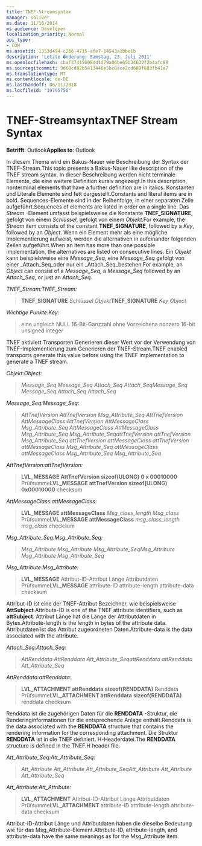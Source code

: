 ```yaml
---
title: TNEF-Streamsyntax
manager: soliver
ms.date: 11/16/2014
ms.audience: Developer
localization_priority: Normal
api_type:
- COM
ms.assetid: 1353d494-c266-4715-afe7-14543a1bbe1b
description: 'Letzte �nderung: Samstag, 23. Juli 2011'
ms.openlocfilehash: cbaf37415608dd1d79a06be65b34632f2b4afc89
ms.sourcegitcommit: 9d60cd82b5413446e5bc8ace2cd689f683fb41a7
ms.translationtype: MT
ms.contentlocale: de-DE
ms.lasthandoff: 06/11/2018
ms.locfileid: "19795756"
---
```

# <a name="tnef-stream-syntax"></a><span data-ttu-id="37399-103">TNEF-Streamsyntax</span><span class="sxs-lookup"><span data-stu-id="37399-103">TNEF Stream Syntax</span></span>

  
  
<span data-ttu-id="37399-104">**Betrifft**: Outlook</span><span class="sxs-lookup"><span data-stu-id="37399-104">**Applies to**: Outlook</span></span> 
  
<span data-ttu-id="37399-105">In diesem Thema wird ein Bakus-Nauer wie Beschreibung der Syntax der TNEF-Stream.</span><span class="sxs-lookup"><span data-stu-id="37399-105">This topic presents a Bakus-Nauer like description of the TNEF stream syntax.</span></span> <span data-ttu-id="37399-106">In dieser Beschreibung werden nicht terminale Elemente, die eine weitere Definition kursiv angezeigt.</span><span class="sxs-lookup"><span data-stu-id="37399-106">In this description, nonterminal elements that have a further definition are in italics.</span></span> <span data-ttu-id="37399-107">Konstanten und Literale Elemente sind fett dargestellt.</span><span class="sxs-lookup"><span data-stu-id="37399-107">Constants and literal items are in bold.</span></span> <span data-ttu-id="37399-108">Sequences-Elemente sind in der Reihenfolge, in einer separaten Zeile aufgeführt.</span><span class="sxs-lookup"><span data-stu-id="37399-108">Sequences of elements are listed in order on a single line.</span></span> <span data-ttu-id="37399-109">Das _Stream_ -Element umfasst beispielsweise die Konstante **TNEF_SIGNATURE**, gefolgt von einem _Schlüssel_, gefolgt von einem _Objekt_.</span><span class="sxs-lookup"><span data-stu-id="37399-109">For example, the  _Stream_ item consists of the constant **TNEF_SIGNATURE**, followed by a  _Key_, followed by an  _Object_.</span></span> <span data-ttu-id="37399-110">Wenn ein Element mehr als eine mögliche Implementierung aufweist, werden die alternativen in aufeinander folgenden Zeilen aufgeführt.</span><span class="sxs-lookup"><span data-stu-id="37399-110">When an item has more than one possible implementation, the alternatives are listed on consecutive lines.</span></span> <span data-ttu-id="37399-111">Ein _Objekt_ kann beispielsweise eine _Message_Seq_, eine _Message_Seq_ gefolgt von einer _Attach_Seq_oder nur ein _Attach_Seq_bestehen.</span><span class="sxs-lookup"><span data-stu-id="37399-111">For example, an  _Object_ can consist of a  _Message_Seq_, a  _Message_Seq_ followed by an  _Attach_Seq_, or just an  _Attach_Seq_.</span></span>
  
 <span data-ttu-id="37399-112">_TNEF_Stream:_</span><span class="sxs-lookup"><span data-stu-id="37399-112">_TNEF_Stream:_</span></span>
  
> <span data-ttu-id="37399-113">**TNEF_SIGNATURE** _Schlüssel_ _Objekt_</span><span class="sxs-lookup"><span data-stu-id="37399-113">**TNEF_SIGNATURE** _Key_ _Object_</span></span>
    
 <span data-ttu-id="37399-114">_Wichtige Punkte:_</span><span class="sxs-lookup"><span data-stu-id="37399-114">_Key:_</span></span>
  
> <span data-ttu-id="37399-115">eine ungleich NULL 16-Bit-Ganzzahl ohne Vorzeichen</span><span class="sxs-lookup"><span data-stu-id="37399-115">a nonzero 16-bit unsigned integer</span></span>
    
<span data-ttu-id="37399-116">TNEF aktiviert Transporten Generieren dieser Wert vor der Verwendung von TNEF-Implementierung zum Generieren der TNEF-Stream.</span><span class="sxs-lookup"><span data-stu-id="37399-116">TNEF enabled transports generate this value before using the TNEF implementation to generate a TNEF stream.</span></span>
  
 <span data-ttu-id="37399-117">_Objekt:_</span><span class="sxs-lookup"><span data-stu-id="37399-117">_Object:_</span></span>
  
>  <span data-ttu-id="37399-118">_Message_Seq Message_Seq Attach_Seq Attach_Seq_</span><span class="sxs-lookup"><span data-stu-id="37399-118">_Message_Seq Message_Seq Attach_Seq Attach_Seq_</span></span>
    
 <span data-ttu-id="37399-119">_Message_Seq:_</span><span class="sxs-lookup"><span data-stu-id="37399-119">_Message_Seq:_</span></span>
  
>  <span data-ttu-id="37399-120">_AttTnefVersion AttTnefVersion Msg_Attribute_Seq AttTnefVersion AttMessageClass AttTnefVersion AttMessageClass Msg_Attribute_Seq AttMessageClass AttMessageClass Msg_Attribute_Seq Msg_Attribute_Seq_</span><span class="sxs-lookup"><span data-stu-id="37399-120">_attTnefVersion attTnefVersion Msg_Attribute_Seq attTnefVersion attMessageClass attTnefVersion attMessageClass Msg_Attribute_Seq attMessageClass attMessageClass Msg_Attribute_Seq Msg_Attribute_Seq_</span></span>
    
 <span data-ttu-id="37399-121">_AttTnefVersion:_</span><span class="sxs-lookup"><span data-stu-id="37399-121">_attTnefVersion:_</span></span>
  
> <span data-ttu-id="37399-122">**LVL_MESSAGE AttTnefVersion sizeof(ULONG)** **0 x 00010000** Prüfsumme</span><span class="sxs-lookup"><span data-stu-id="37399-122">**LVL_MESSAGE attTnefVersion sizeof(ULONG)** **0x00010000** checksum</span></span> 
    
 <span data-ttu-id="37399-123">_AttMessageClass:_</span><span class="sxs-lookup"><span data-stu-id="37399-123">_attMessageClass:_</span></span>
  
> <span data-ttu-id="37399-124">**LVL_MESSAGE attMessageClass** _Msg_class_length Msg_class_ Prüfsumme</span><span class="sxs-lookup"><span data-stu-id="37399-124">**LVL_MESSAGE attMessageClass** _msg_class_length msg_class_ checksum</span></span> 
    
 <span data-ttu-id="37399-125">_Msg_Attribute_Seq:_</span><span class="sxs-lookup"><span data-stu-id="37399-125">_Msg_Attribute_Seq:_</span></span>
  
>  <span data-ttu-id="37399-126">_Msg_Attribute Msg_Attribute Msg_Attribute_Seq_</span><span class="sxs-lookup"><span data-stu-id="37399-126">_Msg_Attribute Msg_Attribute Msg_Attribute_Seq_</span></span>
    
 <span data-ttu-id="37399-127">_Msg_Attribute:_</span><span class="sxs-lookup"><span data-stu-id="37399-127">_Msg_Attribute:_</span></span>
  
> <span data-ttu-id="37399-128">**LVL_MESSAGE** Attribut-ID-Attribut Länge Attributdaten Prüfsumme</span><span class="sxs-lookup"><span data-stu-id="37399-128">**LVL_MESSAGE** attribute-ID attribute-length attribute-data checksum</span></span> 
    
<span data-ttu-id="37399-129">Attribut-ID ist eine der TNEF-Attribut Bezeichner, wie beispielsweise **AttSubject**.</span><span class="sxs-lookup"><span data-stu-id="37399-129">Attribute-ID is one of the TNEF attribute identifiers, such as **attSubject**.</span></span> <span data-ttu-id="37399-130">Attribut Länge hat die Länge der Attributdaten in Bytes.</span><span class="sxs-lookup"><span data-stu-id="37399-130">Attribute-length is the length in bytes of the attribute data.</span></span> <span data-ttu-id="37399-131">Attributdaten ist das Attribut zugeordneten Daten.</span><span class="sxs-lookup"><span data-stu-id="37399-131">Attribute-data is the data associated with the attribute.</span></span>
  
 <span data-ttu-id="37399-132">_Attach_Seq:_</span><span class="sxs-lookup"><span data-stu-id="37399-132">_Attach_Seq:_</span></span>
  
>  <span data-ttu-id="37399-133">_AttRenddata AttRenddata Att_Attribute_Seq_</span><span class="sxs-lookup"><span data-stu-id="37399-133">_attRenddata attRenddata Att_Attribute_Seq_</span></span>
    
 <span data-ttu-id="37399-134">_AttRenddata:_</span><span class="sxs-lookup"><span data-stu-id="37399-134">_attRenddata:_</span></span>
  
> <span data-ttu-id="37399-135">**LVL_ATTACHMENT attRenddata** **sizeof(RENDDATA)** Renddata Prüfsumme</span><span class="sxs-lookup"><span data-stu-id="37399-135">**LVL_ATTACHMENT attRenddata** **sizeof(RENDDATA)** renddata checksum</span></span> 
    
<span data-ttu-id="37399-136">Renddata ist die zugehörigen Daten für die **RENDDATA** -Struktur, die Renderinginformationen für die entsprechende Anlage enthält.</span><span class="sxs-lookup"><span data-stu-id="37399-136">Renddata is the data associated with the **RENDDATA** structure that contains the rendering information for the corresponding attachment.</span></span> <span data-ttu-id="37399-137">Die Struktur **RENDDATA** ist in die TNEF definiert. H-Headerdatei.</span><span class="sxs-lookup"><span data-stu-id="37399-137">The **RENDDATA** structure is defined in the TNEF.H header file.</span></span> 
  
 <span data-ttu-id="37399-138">_Att_Attribute_Seq:_</span><span class="sxs-lookup"><span data-stu-id="37399-138">_Att_Attribute_Seq:_</span></span>
  
>  <span data-ttu-id="37399-139">_Att_Attribute Att_Attribute Att_Attribute_Seq_</span><span class="sxs-lookup"><span data-stu-id="37399-139">_Att_Attribute Att_Attribute Att_Attribute_Seq_</span></span>
    
 <span data-ttu-id="37399-140">_Att_Attribute:_</span><span class="sxs-lookup"><span data-stu-id="37399-140">_Att_Attribute:_</span></span>
  
> <span data-ttu-id="37399-141">**LVL_ATTACHMENT** Attribut-ID-Attribut Länge Attributdaten Prüfsumme</span><span class="sxs-lookup"><span data-stu-id="37399-141">**LVL_ATTACHMENT** attribute-ID attribute-length attribute-data checksum</span></span> 
    
<span data-ttu-id="37399-142">Attribut-ID-Attribut Länge und Attributdaten haben die dieselbe Bedeutung wie für das Msg_Attribute-Element.</span><span class="sxs-lookup"><span data-stu-id="37399-142">Attribute-ID, attribute-length, and attribute-data have the same meanings as for the Msg_Attribute item.</span></span>
  

